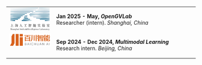 <!-- _includes/intern.md -->
<!-- <h2 style="margin-top: 40px;">Industry Experience</h2> -->

<table width="100%" cellspacing="20">
  <tr>
    <td width="25%" align="center" valign="top">
      <img src="../img/SHailab.png" alt="Shanghai AI Laboratory" style="max-height: 60px;">
    </td>
    <td valign="top">
      <p><strong>Jan 2025 - May, <em>OpenGVLab</em></strong><br>
      Researcher (intern). <em>Shanghai, China</em></p>
    </td>
  </tr>
  <tr>
    <td width="25%" align="center" valign="top">
      <img src="../img/baichuan.png" alt="Baichuan AI" style="max-height: 60px;">
    </td>
    <td valign="top">
      <p><strong>Sep 2024 - Dec 2024, <em>Multimodal Learning</em></strong><br>
      Research intern. <em>Beijing, China</em></p>
    </td>
  </tr>
  <!-- <tr>
    <td width="25%" align="center" valign="top">
      <img src="../img/bytedance.png" alt="ByteDance" style="max-height: 60px;">
    </td>
    <td valign="top">
      <p><strong>Jul 2017 - May 2018, <em>Recommend System</em></strong><br>
      Research intern. <em>Beijing, China</em></p>
    </td>
  </tr> -->
</table>